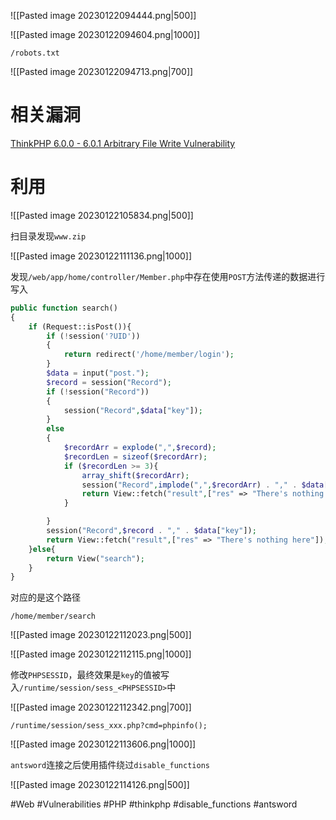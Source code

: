 ![[Pasted image 20230122094444.png|500]]

![[Pasted image 20230122094604.png|1000]]

```
/robots.txt
```

![[Pasted image 20230122094713.png|700]]

# 相关漏洞

[ThinkPHP 6.0.0 - 6.0.1 Arbitrary File Write Vulnerability](https://community.f5.com/t5/technical-articles/thinkphp-6-0-0-6-0-1-arbitrary-file-write-vulnerability/ta-p/281591)

# 利用

![[Pasted image 20230122105834.png|500]]

扫目录发现`www.zip`

![[Pasted image 20230122111136.png|1000]]

发现`/web/app/home/controller/Member.php`中存在使用`POST`方法传递的数据进行写入

```php
public function search()
{
	if (Request::isPost()){
		if (!session('?UID'))
		{
			return redirect('/home/member/login');            
		}
		$data = input("post.");
		$record = session("Record");
		if (!session("Record"))
		{
			session("Record",$data["key"]);
		}
		else
		{
			$recordArr = explode(",",$record);
			$recordLen = sizeof($recordArr);
			if ($recordLen >= 3){
				array_shift($recordArr);
				session("Record",implode(",",$recordArr) . "," . $data["key"]);
				return View::fetch("result",["res" => "There's nothing here"]);
			}

		}
		session("Record",$record . "," . $data["key"]);
		return View::fetch("result",["res" => "There's nothing here"]);
	}else{
		return View("search");
	}
}
```

对应的是这个路径

```
/home/member/search
```

![[Pasted image 20230122112023.png|500]]

![[Pasted image 20230122112115.png|1000]]

修改`PHPSESSID`，最终效果是`key`的值被写入`/runtime/session/sess_<PHPSESSID>`中

![[Pasted image 20230122112342.png|700]]

```
/runtime/session/sess_xxx.php?cmd=phpinfo();
```

![[Pasted image 20230122113606.png|1000]]

`antsword`连接之后使用插件绕过`disable_functions`

![[Pasted image 20230122114126.png|500]]

#Web #Vulnerabilities #PHP #thinkphp #disable_functions #antsword 